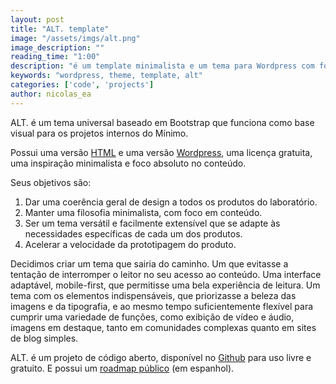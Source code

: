 ```yaml
---
layout: post
title: "ALT. template"
image: "/assets/imgs/alt.png"
image_description: ""
reading_time: "1:00"
description: "é um template minimalista e um tema para Wordpress com foco absoluto no conteúdo."
keywords: "wordpress, theme, template, alt"
categories: ['code', 'projects']
author: nicolas_ea
---
```


ALT. é um tema universal baseado em Bootstrap que funciona como base visual para os projetos internos do Mínimo.

Possui uma versão [HTML](https://github.com/minimo-io/alt-template) e uma versão [Wordpress](https://github.com/minimo-io/alt-wordpress-theme), uma licença gratuita, uma inspiração minimalista e foco absoluto no conteúdo.

Seus objetivos são:

1. Dar uma coerência geral de design a todos os produtos do laboratório.
2. Manter uma filosofia minimalista, com foco em conteúdo.
3. Ser um tema versátil e facilmente extensível que se adapte às necessidades específicas de cada um dos produtos.
4. Acelerar a velocidade da prototipagem do produto.

Decidimos criar um tema que sairia do caminho. Um que evitasse a tentação de interromper o leitor no seu acesso ao conteúdo.
Uma interface adaptável, mobile-first, que permitisse uma bela experiência de leitura. Um tema com os elementos indispensáveis, que priorizasse a beleza das imagens e da tipografia, e ao mesmo tempo suficientemente flexível para cumprir uma variedade de funções, como exibição de vídeo e áudio, imagens em destaque, tanto em comunidades complexas quanto em sites de blog simples.

ALT. é um projeto de código aberto, disponível no [Github](https://github.com/minimo-io/alt-template) para uso livre e gratuito. E possui um [roadmap público](https://www.notion.so/minimo/3e1975e420e749618d263dcadc41411b?v=bec9c08c1461402fb51d5ed440a378b9) (em espanhol).

